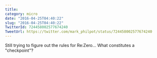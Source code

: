 ```yaml
---
title: 
category: micro
date: "2016-04-25T04:40:22"
slug: "2016-04-25T04:40:22"
TwitterId: 724458002577674240
TweetUrl: https://twitter.com/mark_philpot/status/724458002577674240
---
```


Still trying to figure out the rules for Re:Zero... What constitutes a
"checkpoint"?
